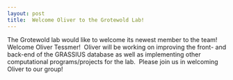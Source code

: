 ```yaml
---
layout: post
title:  Welcome Oliver to the Grotewold Lab!
---
```


The Grotewold lab would like to welcome its newest member to the team!  Welcome Oliver Tessmer!  Oliver will be working on improving the front- and back-end of the GRASSIUS database as well as implementing other computational programs/projects for the lab.  Please join us in welcoming Oliver to our group!